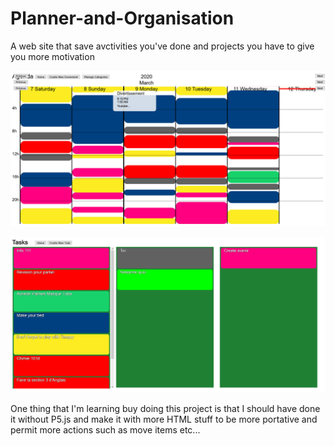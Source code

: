 # Planner-and-Organisation
A web site that save avctivities you've done and projects you have to give you more motivation

<img src='ExampleAgenda.png'></img>

<img src='ExampleTasks.png'></img>


One thing that I'm learning buy doing this project is that I should have done it without P5.js and make it with more HTML stuff to be more portative and permit more actions such as move items etc...
